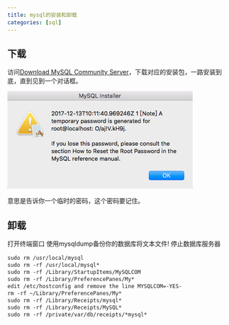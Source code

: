 ```yaml
---
title: mysql的安装和卸载
categories: [sql]
---
```


## 下载

访问[Download MySQL Community Server](https://dev.mysql.com/downloads/mysql/)，下载对应的安装包，一路安装到底，直到见到一个对话框。

![](https://raw.githubusercontent.com/DullDevil/pics/master/sql/mysql.png)

意思是告诉你一个临时的密码，这个密码要记住。



## 卸载
打开终端窗口
使用mysqldump备份你的数据库将文本文件!
停止数据库服务器

```shell
sudo rm /usr/local/mysql
sudo rm -rf /usr/local/mysql*
sudo rm -rf /Library/StartupItems/MySQLCOM
sudo rm -rf /Library/PreferencePanes/My*
edit /etc/hostconfig and remove the line MYSQLCOM=-YES-
rm -rf ~/Library/PreferencePanes/My*
sudo rm -rf /Library/Receipts/mysql*
sudo rm -rf /Library/Receipts/MySQL*
sudo rm -rf /private/var/db/receipts/*mysql*
```
